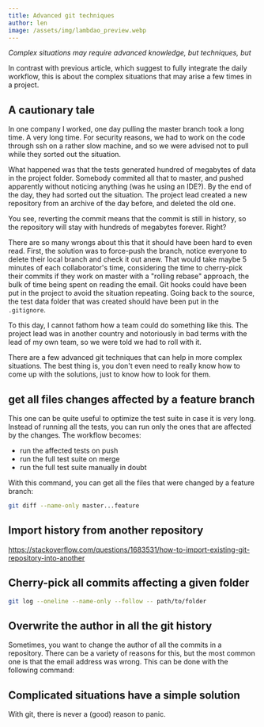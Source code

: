 ```yaml
---
title: Advanced git techniques
author: len
image: /assets/img/lambdao_preview.webp
---
```


_Complex situations may require advanced knowledge, but  techniques, but_ 

In contrast with previous article, which suggest to fully integrate the daily workflow, this is about the complex situations that may arise a few times in a project.

## A cautionary tale

In one company I worked, one day pulling the master branch took a long time.
A very long time.
For security reasons, we had to work on the code through ssh on a rather slow machine, and so we were advised not to pull while they sorted out the situation.

What happened was that the tests generated hundred of megabytes of data in the project folder.
Somebody commited all that to master, and pushed apparently without noticing anything (was he using an IDE?).
By the end of the day, they had sorted out the situation.
The project lead created a new repository from an archive of the day before, and deleted the old one.

You see, reverting the commit means that the commit is still in history, so the repository will stay with hundreds of megabytes forever.
Right?

There are so many wrongs about this that it should have been hard to even read.
First, the solution was to force-push the branch, notice everyone to delete their local branch and check it out anew.
That would take maybe 5 minutes of each collaborator's time, considering the time to cherry-pick their commits if they work on master with a "rolling rebase" approach, the bulk of time being spent on reading the email.
Git hooks could have been put in the project to avoid the situation repeating.
Going back to the source, the test data folder that was created should have been put in the `.gitignore`.

To this day, I cannot fathom how a team could do something like this.
The project lead was in another country and notoriously in bad terms with the lead of my own team, so we were told we had to roll with it.

There are a few advanced git techniques that can help in more complex situations.
The best thing is, you don't even need to really know how to come up with the solutions, just to know how to look for them.

## get all files changes affected by a feature branch

This one can be quite useful to optimize the test suite in case it is very long.
Instead of running all the tests, you can run only the ones that are affected by the changes.
The workflow becomes:
- run the affected tests on push
- run the full test suite on merge
- run the full test suite manually in doubt

With this command, you can get all the files that were changed by a feature branch:

```bash
git diff --name-only master...feature
```

## Import history from another repository

https://stackoverflow.com/questions/1683531/how-to-import-existing-git-repository-into-another


## Cherry-pick all commits affecting a given folder

```bash
git log --oneline --name-only --follow -- path/to/folder
```

## Overwrite the author in all the git history

Sometimes, you want to change the author of all the commits in a repository.
There can be a variety of reasons for this, but the most common one is that the email address was wrong.
This can be done with the following command:

## Complicated situations have a simple solution

With git, there is never a (good) reason to panic.
